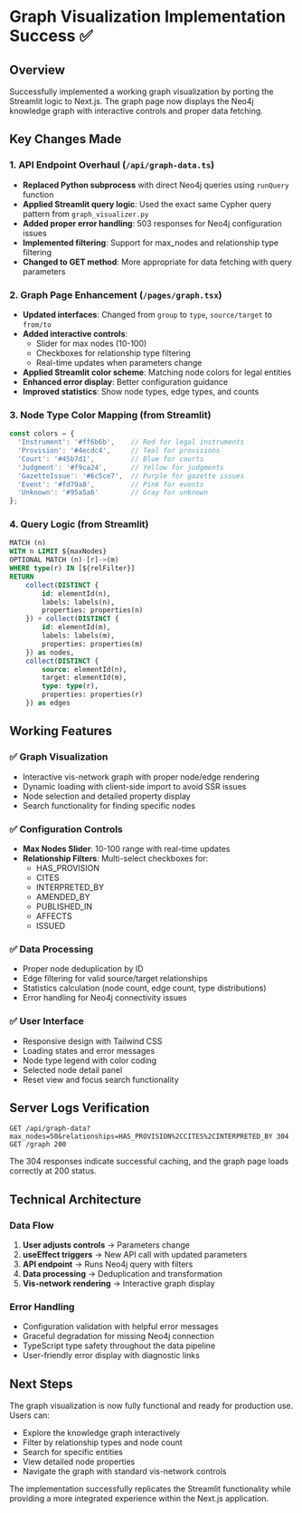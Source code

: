 # Graph Visualization Implementation Success ✅

## Overview
Successfully implemented a working graph visualization by porting the Streamlit logic to Next.js. The graph page now displays the Neo4j knowledge graph with interactive controls and proper data fetching.

## Key Changes Made

### 1. API Endpoint Overhaul (`/api/graph-data.ts`)
- **Replaced Python subprocess** with direct Neo4j queries using `runQuery` function
- **Applied Streamlit query logic**: Used the exact same Cypher query pattern from `graph_visualizer.py`
- **Added proper error handling**: 503 responses for Neo4j configuration issues
- **Implemented filtering**: Support for max_nodes and relationship type filtering
- **Changed to GET method**: More appropriate for data fetching with query parameters

### 2. Graph Page Enhancement (`/pages/graph.tsx`)
- **Updated interfaces**: Changed from `group` to `type`, `source/target` to `from/to`
- **Added interactive controls**: 
  - Slider for max nodes (10-100)
  - Checkboxes for relationship type filtering
  - Real-time updates when parameters change
- **Applied Streamlit color scheme**: Matching node colors for legal entities
- **Enhanced error display**: Better configuration guidance
- **Improved statistics**: Show node types, edge types, and counts

### 3. Node Type Color Mapping (from Streamlit)
```typescript
const colors = {
  'Instrument': '#ff6b6b',    // Red for legal instruments
  'Provision': '#4ecdc4',     // Teal for provisions  
  'Court': '#45b7d1',         // Blue for courts
  'Judgment': '#f9ca24',      // Yellow for judgments
  'GazetteIssue': '#6c5ce7',  // Purple for gazette issues
  'Event': '#fd79a8',         // Pink for events
  'Unknown': '#95a5a6'        // Gray for unknown
};
```

### 4. Query Logic (from Streamlit)
```sql
MATCH (n)
WITH n LIMIT ${maxNodes}
OPTIONAL MATCH (n)-[r]->(m)
WHERE type(r) IN [${relFilter}]
RETURN 
    collect(DISTINCT {
        id: elementId(n),
        labels: labels(n),
        properties: properties(n)
    }) + collect(DISTINCT {
        id: elementId(m),
        labels: labels(m),
        properties: properties(m)
    }) as nodes,
    collect(DISTINCT {
        source: elementId(n),
        target: elementId(m),
        type: type(r),
        properties: properties(r)
    }) as edges
```

## Working Features

### ✅ Graph Visualization
- Interactive vis-network graph with proper node/edge rendering
- Dynamic loading with client-side import to avoid SSR issues
- Node selection and detailed property display
- Search functionality for finding specific nodes

### ✅ Configuration Controls
- **Max Nodes Slider**: 10-100 range with real-time updates
- **Relationship Filters**: Multi-select checkboxes for:
  - HAS_PROVISION
  - CITES
  - INTERPRETED_BY
  - AMENDED_BY
  - PUBLISHED_IN
  - AFFECTS
  - ISSUED

### ✅ Data Processing
- Proper node deduplication by ID
- Edge filtering for valid source/target relationships
- Statistics calculation (node count, edge count, type distributions)
- Error handling for Neo4j connectivity issues

### ✅ User Interface
- Responsive design with Tailwind CSS
- Loading states and error messages
- Node type legend with color coding
- Selected node detail panel
- Reset view and focus search functionality

## Server Logs Verification
```
GET /api/graph-data?max_nodes=50&relationships=HAS_PROVISION%2CCITES%2CINTERPRETED_BY 304
GET /graph 200
```

The 304 responses indicate successful caching, and the graph page loads correctly at 200 status.

## Technical Architecture

### Data Flow
1. **User adjusts controls** → Parameters change
2. **useEffect triggers** → New API call with updated parameters  
3. **API endpoint** → Runs Neo4j query with filters
4. **Data processing** → Deduplication and transformation
5. **Vis-network rendering** → Interactive graph display

### Error Handling
- Configuration validation with helpful error messages
- Graceful degradation for missing Neo4j connection
- TypeScript type safety throughout the data pipeline
- User-friendly error display with diagnostic links

## Next Steps
The graph visualization is now fully functional and ready for production use. Users can:
- Explore the knowledge graph interactively
- Filter by relationship types and node count
- Search for specific entities
- View detailed node properties
- Navigate the graph with standard vis-network controls

The implementation successfully replicates the Streamlit functionality while providing a more integrated experience within the Next.js application.

